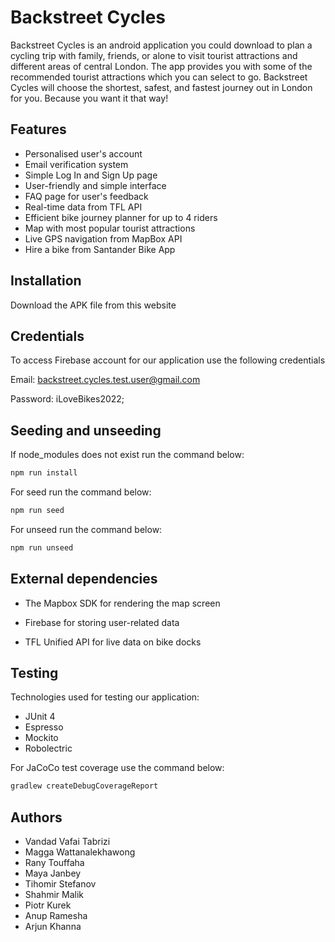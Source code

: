 # Backstreet Cycles

Backstreet Cycles is an android application you could download to plan a cycling trip with family, friends, or alone to visit tourist attractions and different areas of central London. The app provides you with some of the recommended tourist attractions which you can select to go. Backstreet Cycles will choose the shortest, safest, and fastest journey out in London for you. Because you want it that way!

## Features

- Personalised user's account
- Email verification system
- Simple Log In and Sign Up page
- User-friendly and simple interface
- FAQ page for user's feedback
- Real-time data from TFL API
- Efficient bike journey planner for up to 4 riders
- Map with most popular tourist attractions
- Live GPS navigation from MapBox API
- Hire a bike from Santander Bike App


## Installation

Download the APK file from this website

## Credentials

To access Firebase account for our application use the following credentials

Email: backstreet.cycles.test.user@gmail.com

Password: iLoveBikes2022;

## Seeding and unseeding

If node_modules does not exist run the command below:

```bash
npm run install
```

For seed run the command below:

```bash
npm run seed
```
For unseed run the command below:

```bash
npm run unseed
```

## External dependencies

- The Mapbox SDK for rendering the map screen

- Firebase for storing user-related data

- TFL Unified API for live data on bike docks

## Testing

Technologies used for testing our application:

- JUnit 4
- Espresso
- Mockito
- Robolectric

For JaCoCo test coverage use the command below:

```bash
gradlew createDebugCoverageReport
````

## Authors

- Vandad Vafai Tabrizi
- Magga Wattanalekhawong
- Rany Touffaha
- Maya Janbey
- Tihomir Stefanov
- Shahmir Malik
- Piotr Kurek
- Anup Ramesha
- Arjun Khanna
